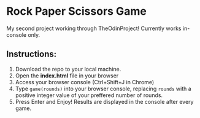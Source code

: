# Rock Paper Scissors Game
My second project working through TheOdinProject!
Currently works in-console only.

## Instructions:
1. Download the repo to your local machine.
2. Open the **index.html** file in your browser
3. Access your browser console (Ctrl+Shift+J in Chrome)
4. Type ``game(rounds)`` into your browser console, replacing ``rounds`` with a positive integer value of your preffered number of rounds.
5. Press Enter and Enjoy! Results are displayed in the console after every game.
